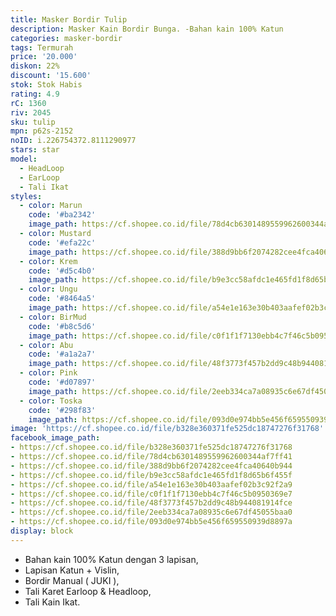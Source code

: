 ```yaml
---
title: Masker Bordir Tulip
description: Masker Kain Bordir Bunga. -Bahan kain 100% Katun
categories: masker-bordir
tags: Termurah
price: '20.000'
diskon: 22%
discount: '15.600'
stok: Stok Habis
rating: 4.9
rC: 1360
riv: 2045
sku: tulip
mpn: p62s-2152
noID: i.226754372.8111290977
stars: star
model:
  - HeadLoop
  - EarLoop
  - Tali Ikat
styles:
  - color: Marun
    code: '#ba2342'
    image_path: https://cf.shopee.co.id/file/78d4cb6301489559962600344af7ff41
  - color: Mustard
    code: '#efa22c'
    image_path: https://cf.shopee.co.id/file/388d9bb6f2074282cee4fca40640b944
  - color: Krem
    code: '#d5c4b0'
    image_path: https://cf.shopee.co.id/file/b9e3cc58afdc1e465fd1f8d65b6f455f
  - color: Ungu
    code: '#8464a5'
    image_path: https://cf.shopee.co.id/file/a54e1e163e30b403aafef02b3c92f2a9
  - color: BirMud
    code: '#b8c5d6'
    image_path: https://cf.shopee.co.id/file/c0f1f1f7130ebb4c7f46c5b0950369e7
  - color: Abu
    code: '#a1a2a7'
    image_path: https://cf.shopee.co.id/file/48f3773f457b2dd9c48b944081914fce
  - color: Pink
    code: '#d07897'
    image_path: https://cf.shopee.co.id/file/2eeb334ca7a08935c6e67df45055baa0
  - color: Toska
    code: '#298f83'
    image_path: https://cf.shopee.co.id/file/093d0e974bb5e456f659550939d8897a
image: 'https://cf.shopee.co.id/file/b328e360371fe525dc18747276f31768'
facebook_image_path:
- https://cf.shopee.co.id/file/b328e360371fe525dc18747276f31768
- https://cf.shopee.co.id/file/78d4cb6301489559962600344af7ff41
- https://cf.shopee.co.id/file/388d9bb6f2074282cee4fca40640b944
- https://cf.shopee.co.id/file/b9e3cc58afdc1e465fd1f8d65b6f455f
- https://cf.shopee.co.id/file/a54e1e163e30b403aafef02b3c92f2a9
- https://cf.shopee.co.id/file/c0f1f1f7130ebb4c7f46c5b0950369e7
- https://cf.shopee.co.id/file/48f3773f457b2dd9c48b944081914fce
- https://cf.shopee.co.id/file/2eeb334ca7a08935c6e67df45055baa0
- https://cf.shopee.co.id/file/093d0e974bb5e456f659550939d8897a
display: block
---
```


- Bahan kain 100% Katun dengan 3 lapisan,
- Lapisan Katun + Vislin,
- Bordir Manual ( JUKI ),
- Tali Karet Earloop & Headloop,
- Tali Kain Ikat.
